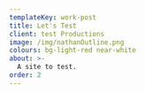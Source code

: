 ```yaml
---
templateKey: work-post
title: Let's Test
client: test Productions
image: /img/nathanOutline.png
colours: bg-light-red near-white
about: >-
  A site to test.
order: 2
---
```



